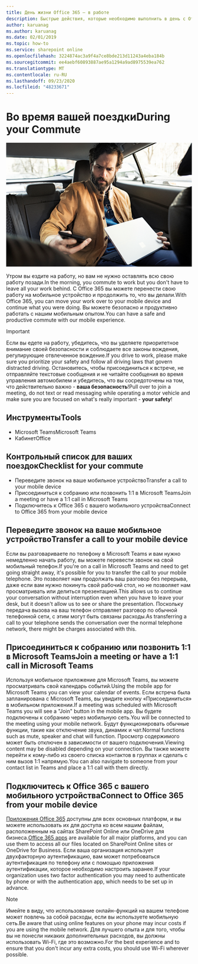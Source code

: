 ```yaml
---
title: День жизни Office 365 — в работе
description: Быстрые действия, которые необходимо выполнить в день с Office 365
author: karuanag
ms.author: karuanag
ms.date: 02/01/2019
ms.topic: how-to
ms.service: sharepoint online
ms.openlocfilehash: 3224874ac3a9f4a7ce8bde213d11243a4eba184b
ms.sourcegitcommit: ee4aebf60893887ae95a1294a9ad8975539ea762
ms.translationtype: MT
ms.contentlocale: ru-RU
ms.lasthandoff: 09/23/2020
ms.locfileid: "48233671"
---
```

# <a name="during-your-commute"></a><span data-ttu-id="2213d-103">Во время вашей поездки</span><span class="sxs-lookup"><span data-stu-id="2213d-103">During your Commute</span></span>

![Поездка визуальная](media/ditl_commute.png)

<span data-ttu-id="2213d-105">Утром вы ездите на работу, но вам не нужно оставлять всю свою работу позади.</span><span class="sxs-lookup"><span data-stu-id="2213d-105">In the morning, you commute to work but you don't have to leave all your work behind.</span></span> <span data-ttu-id="2213d-106">С Office 365 вы можете перенести свою работу на мобильное устройство и продолжить то, что вы делали.</span><span class="sxs-lookup"><span data-stu-id="2213d-106">With Office 365, you can move your work over to your mobile device and continue what you were doing.</span></span>  <span data-ttu-id="2213d-107">Вы можете безопасно и продуктивно работать с нашим мобильным опытом.</span><span class="sxs-lookup"><span data-stu-id="2213d-107">You can have a safe and productive commute with our mobile experience.</span></span>  

> [!IMPORTANT]
> <span data-ttu-id="2213d-108">Если вы едете на работу, убедитесь, что вы уделяете приоритетное внимание своей безопасности и соблюдаете все законы вождения, регулирующие отвлеченное вождение.</span><span class="sxs-lookup"><span data-stu-id="2213d-108">If you drive to work, please make sure you prioritize your safety and follow all driving laws that govern distracted driving.</span></span> <span data-ttu-id="2213d-109">Остановитесь, чтобы присоединиться к встрече, не отправляйте текстовые сообщения и не читайте сообщения во время управления автомобилем и убедитесь, что вы сосредоточены на том, что действительно важно - **ваша безопасность**!</span><span class="sxs-lookup"><span data-stu-id="2213d-109">Pull over to join a meeting, do not text or read messaging while operating a motor vehicle and make sure you are focused on what's really important - **your safety**!</span></span>


## <a name="tools"></a><span data-ttu-id="2213d-110">Инструменты</span><span class="sxs-lookup"><span data-stu-id="2213d-110">Tools</span></span>
- <span data-ttu-id="2213d-111">Microsoft Teams</span><span class="sxs-lookup"><span data-stu-id="2213d-111">Microsoft Teams</span></span>
- <span data-ttu-id="2213d-112">Кабинет</span><span class="sxs-lookup"><span data-stu-id="2213d-112">Office</span></span> 

## <a name="checklist-for-your-commute"></a><span data-ttu-id="2213d-113">Контрольный список для ваших поездок</span><span class="sxs-lookup"><span data-stu-id="2213d-113">Checklist for your commute</span></span>
- <span data-ttu-id="2213d-114">Переведите звонок на ваше мобильное устройство</span><span class="sxs-lookup"><span data-stu-id="2213d-114">Transfer a call to your mobile device</span></span>
- <span data-ttu-id="2213d-115">Присоединиться к собранию или позвонить 1:1 в Microsoft Teams</span><span class="sxs-lookup"><span data-stu-id="2213d-115">Join a meeting or have a 1:1 call in Microsoft Teams</span></span>
- <span data-ttu-id="2213d-116">Подключитесь к Office 365 с вашего мобильного устройства</span><span class="sxs-lookup"><span data-stu-id="2213d-116">Connect to Office 365 from your mobile device</span></span>
 
## <a name="transfer-a-call-to-your-mobile-device"></a><span data-ttu-id="2213d-117">Переведите звонок на ваше мобильное устройство</span><span class="sxs-lookup"><span data-stu-id="2213d-117">Transfer a call to your mobile device</span></span>
<span data-ttu-id="2213d-118">Если вы разговариваете по телефону в Microsoft Teams и вам нужно немедленно начать работу, вы можете перевести звонок на свой мобильный телефон.</span><span class="sxs-lookup"><span data-stu-id="2213d-118">If you're on a call in Microsoft Teams and need to get going straight away, it's possible for you to transfer the call to your mobile telephone.</span></span> <span data-ttu-id="2213d-119">Это позволяет нам продолжать ваш разговор без перерыва, даже если вам нужно покинуть свой рабочий стол, но не позволяет нам просматривать или делиться презентацией.</span><span class="sxs-lookup"><span data-stu-id="2213d-119">This allows us to continue your conversation without interruption even when you have to leave your desk, but it doesn't allow us to see or share the presentation.</span></span> <span data-ttu-id="2213d-120">Поскольку передача вызова на ваш телефон отправляет разговор по обычной телефонной сети, с этим могут быть связаны расходы.</span><span class="sxs-lookup"><span data-stu-id="2213d-120">As transferring a call to your telephone sends the conversation over the normal telephone network, there might be charges associated with this.</span></span>

## <a name="join-a-meeting-or-have-a-11-call-in-microsoft-teams"></a><span data-ttu-id="2213d-121">Присоединиться к собранию или позвонить 1:1 в Microsoft Teams</span><span class="sxs-lookup"><span data-stu-id="2213d-121">Join a meeting or have a 1:1 call in Microsoft Teams</span></span>
<span data-ttu-id="2213d-122">Используя мобильное приложение для Microsoft Teams, вы можете просматривать свой календарь событий.</span><span class="sxs-lookup"><span data-stu-id="2213d-122">Using the mobile app for Microsoft Teams you can view your calendar of events.</span></span>  <span data-ttu-id="2213d-123">Если встреча была запланирована с Microsoft Teams, вы увидите кнопку «Присоединиться» в мобильном приложении.</span><span class="sxs-lookup"><span data-stu-id="2213d-123">If a meeting was scheduled with Microsoft Teams you will see a "Join" button in the mobile app.</span></span> <span data-ttu-id="2213d-124">Вы будете подключены к собранию через мобильную сеть.</span><span class="sxs-lookup"><span data-stu-id="2213d-124">You will be connected to the meeting using your mobile network.</span></span>  <span data-ttu-id="2213d-125">Будут функционировать обычные функции, такие как отключение звука, динамик и чат.</span><span class="sxs-lookup"><span data-stu-id="2213d-125">Normal functions such as mute, speaker and chat will function.</span></span>  <span data-ttu-id="2213d-126">Просмотр содержимого может быть отключен в зависимости от вашего подключения.</span><span class="sxs-lookup"><span data-stu-id="2213d-126">Viewing content may be disabled depending on your connection.</span></span> <span data-ttu-id="2213d-127">Вы также можете перейти к кому-либо из своего списка контактов в группах и сделать с ним вызов 1:1 напрямую.</span><span class="sxs-lookup"><span data-stu-id="2213d-127">You can also navigate to someone from your contact list in Teams and place a 1:1 call with them directly.</span></span> 

## <a name="connect-to-office-365-from-your-mobile-device"></a><span data-ttu-id="2213d-128">Подключитесь к Office 365 с вашего мобильного устройства</span><span class="sxs-lookup"><span data-stu-id="2213d-128">Connect to Office 365 from your mobile device</span></span>
<span data-ttu-id="2213d-129">[Приложения Office 365](https://support.office.com/article/set-up-office-apps-and-email-on-a-mobile-device-7dabb6cb-0046-40b6-81fe-767e0b1f014f?ui=en-US&rs=en-US&ad=US) доступны для всех основных платформ, и вы можете использовать их для доступа ко всем нашим файлам, расположенным на сайтах SharePoint Online или OneDrive для бизнеса.</span><span class="sxs-lookup"><span data-stu-id="2213d-129">[Office 365 apps](https://support.office.com/article/set-up-office-apps-and-email-on-a-mobile-device-7dabb6cb-0046-40b6-81fe-767e0b1f014f?ui=en-US&rs=en-US&ad=US) are available for all major platforms, and you can use them to access all our files located on SharePoint Online sites or OneDrive for Business.</span></span> <span data-ttu-id="2213d-130">Если ваша организация использует двухфакторную аутентификацию, вам может потребоваться аутентификация по телефону или с помощью приложения аутентификации, которое необходимо настроить заранее.</span><span class="sxs-lookup"><span data-stu-id="2213d-130">If your organization uses two factor authentication you may need to authenticate by phone or with the authentication app, which needs to be set up in advance.</span></span>  

> [!NOTE]
> <span data-ttu-id="2213d-131">Имейте в виду, что использование онлайн-функций на вашем телефоне может повлечь за собой расходы, если вы используете мобильную сеть.</span><span class="sxs-lookup"><span data-stu-id="2213d-131">Be aware that using online features on your phone may incur costs if you are using the mobile network.</span></span> <span data-ttu-id="2213d-132">Для лучшего опыта и для того, чтобы вы не понесли никаких дополнительных расходов, вы должны использовать Wi-Fi, где это возможно.</span><span class="sxs-lookup"><span data-stu-id="2213d-132">For the best experience and to ensure that you don't incur any extra costs, you should use Wi-Fi wherever possible.</span></span>